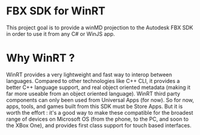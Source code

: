 # FBX SDK for WinRT

This project goal is to provide a winMD projection to the Autodesk FBX SDK in order to use it from any C# or WinJS app.

# Why WinRT ?
WinRT provides a very lightweight and fast way to interop between languages. Compared to other technologies like C++ CLI, it provides a better C++ language support, and real object oriented metadata (making it far more useable from an object oriented language).
WinRT third party components can only been used from Universal Apps (for now). So for now, apps, tools, and games built from this SDK must be Store Apps.
But it is worth the effort : it's a good way to make these compatible for the broadest range of devices on Microsoft OS (from the phone, to the PC, and soon to the XBox One), and provides first class support for touch based interfaces.

